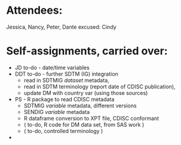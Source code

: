 # Attendees:
Jessica, Nancy, Peter, Dante
excused:
Cindy

# Self-assignments, carried over:

  * JD to-do - date/time variables
  * DDT to-do - further SDTM (IG) integration
    * read in SDTMIG *dataset* metadata, 
    * read in SDTM terminology (report date of CDISC publication), 
    * update DM with country var (using those sources)
  * PS - R package to read CDISC metadata
    * SDTMIG *variable* metadata, different versions
    * SENDIG *variable* metadata
    * R dataframe conversion to XPT file, CDISC conformant
    * ( to-do, R code for DM data set, from SAS work )
    * ( to-do, controlled terminology )
  * 
